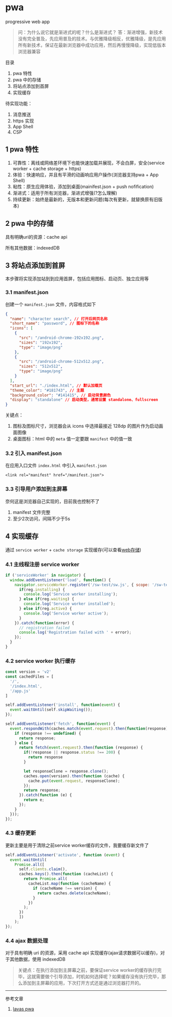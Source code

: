 # pwa

progressive web app

> 问：为什么说它就是渐进式的呢？什么是渐进式？
> 答：渐进增强，新技术没有完全普及，先应用普及的技术。与优雅降级相反，优雅降级，是先应用所有新技术，保证在最新浏览器中成功应用，然后再慢慢降级，实现低版本浏览器兼容

目录

1. pwa 特性
2. pwa 中的存储
3. 将站点添加到首屏
4. 实现缓存

待实现功能：

1. 消息推送
2. https 实现
3. App Shell
4. CSP

## 1 pwa 特性

1. 可靠性：离线或网络差环境下也能快速加载并展现，不会白屏，安全(service worker + cache storage + https)
2. 体验：快速响应，并且有平滑的动画响应用户操作(浏览器支持pwa + App Shell)
3. 粘性：原生应用体验，添加到桌面(mainifest.json + push nofification)
4. 渐进式：适用于所有浏览器，渐进式增强(?怎么理解)
5. 持续更新：始终是最新的，无版本和更新问题(每次有更新，就替换原有旧版本)

## 2 pwa 中的存储

具有明确uri的资源：cache api

所有其他数据：indexedDB

## 3 将站点添加到首屏

本步骤将实现添加站到到应用首屏，包括应用图标、启动页、独立应用等

### 3.1 manifest.json

创建一个 `manifest.json` 文件，内容格式如下

```json
{
  "name": "character search", // 打开后网页名称
  "short_name": "password", // 图标下的名称
  "icons": [
    {
      "src": "/android-chrome-192x192.png",
      "sizes": "192x192",
      "type": "image/png"
    },
    {
      "src": "/android-chrome-512x512.png",
      "sizes": "512x512",
      "type": "image/png"
    }
  ],
  "start_url": "./index.html", // 默认加载页
  "theme_color": "#181743", // 主题
  "background_color": "#141415", // 启动背景颜色
  "display": "standalone" // 启动类型，通常设置 standalone、fullscreen
}
```

关键点：

1. 图标及图标尺寸，浏览器会从 icons 中选择最接近 128dp 的图片作为启动画面图像
2. 桌面图标：html 中的 `meta` 值一定要跟 `manifest` 中的值一致

### 3.2 引入 manifest.json

在应用入口文件 `index.html` 中引入 `manifest.json`

`<link rel="manifest" href="/manifest.json">`

### 3.3 引导用户添加到主屏幕

奈何这是浏览器自己实现的，目前我也控制不了

1. manifest 文件完整
2. 至少2次访问，间隔不少于5s

## 4 实现缓存

通过 `service worker` + `cache storage` 实现缓存(可以查看[web存储](./web存储.md))

### 4.1 主线程注册 service worker

```javascript
if ('serviceWorker' in navigator) {
  window.addEventListener('load', function() {
    navigator.serviceWorker.register('/sw-test/sw.js', { scope: '/sw-test/' }).then(function(reg) {
      if(reg.installing) {
        console.log('Service worker installing');
      } else if(reg.waiting) {
        console.log('Service worker installed');
      } else if(reg.active) {
        console.log('Service worker active');
      }
    }).catch(function(error) {
      // registration failed
      console.log('Registration failed with ' + error);
    });
  }
}
```

### 4.2 service worker 执行缓存

```javascript
const version = 'v2'
const cachedFiles = [
  '/',
  '/index.html',
  '/app.js'
]

self.addEventListener('install', function(event) {
  event.waitUntil(self.skipWaiting());
});

self.addEventListener('fetch', function(event) {
  event.respondWith(caches.match(event.request).then(function(response) {
    if (response !== undefined) {
      return response;
    } else {
      return fetch(event.request).then(function (response) {
        if(!response || response.status !== 200) {
          return response
        }

        let responseClone = response.clone();
        caches.open(version).then(function (cache) {
          cache.put(event.request, responseClone);
        });
        return response;
      }).catch(function (e) {
        return e;
      });
    }
  }));
});

```

### 4.3 缓存更新

更新主要是用于清除之前service worker缓存的文件，我要缓存新文件了

```javascript
self.addEventListener('activate', function (event) {
  event.waitUntil(
    Promise.all([
      self.clients.claim(),
      caches.keys().then(function (cacheList) {
        return Promise.all(
          cacheList.map(function (cacheName) {
            if (cacheName !== version) {
              return caches.delete(cacheName);
            }
          })
        );
      })
      ])
    );
});
```

### 4.4 ajax 数据处理

对于具有明确 uri 的资源，采用 cache api 实现缓存(ajax请求数据可以缓存)，对于其他数据，使用 indexedDB

> 关键点：在执行添加到主屏幕之前，要保证service worker的缓存执行完毕，这就需要做个引导添加，时机如何选择呢？如果缓存没有执行完毕，那么添加到主屏幕的应用，下次打开方式还是通过浏览器打开的。

****

参考文章

1. [lavas pwa](https://lavas.baidu.com/pwa/README)
